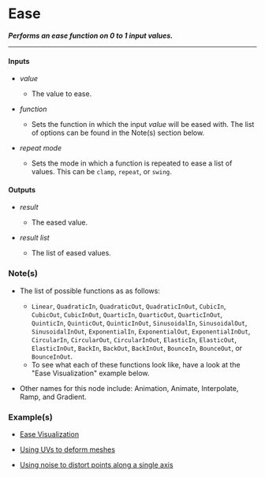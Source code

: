 # Ease

**_Performs an ease function on 0 to 1 input values._**

---


#### Inputs

* _value_

  * The value to ease.

* _function_

  * Sets the function in which the input _value_ will be eased with. The list of options can be found in the Note(s) section below.

* _repeat mode_

  * Sets the mode in which a function is repeated to ease a list of values. This can be `clamp`, `repeat`, or `swing`.


#### Outputs

* _result_

  * The eased value.

* _result list_

  * The list of eased values.


### Note(s)

* The list of possible functions as as follows:

  * `Linear`, `QuadraticIn`, `QuadraticOut`, `QuadraticInOut`, `CubicIn`, `CubicOut`, `CubicInOut`, `QuarticIn`, `QuarticOut`, `QuarticInOut`, `QuinticIn`, `QuinticOut`, `QuinticInOut`, `SinusoidalIn`, `SinusoidalOut`, `SinusoidalInOut`, `ExponentialIn`, `ExponentialOut`, `ExponentialInOut`, `CircularIn`, `CircularOut`, `CircularInOut`, `ElasticIn`, `ElasticOut`, `ElasticInOut`, `BackIn`, `BackOut`, `BackInOut`, `BounceIn`, `BounceOut`, or `BounceInOut`.
  * To see what each of these functions look like, have a look at the "Ease Visualization" example below.

* Other names for this node include: Animation, Animate, Interpolate, Ramp, and Gradient.


### Example(s)

* <a href="https://creator.trimble.com/graph?asset=whp:ccc52e9e-5b24-467d-a190-63bbcaada403&version=latest" target="_blank">Ease Visualization</a>

* <a href="https://creator.trimble.com/graph?assetURI=whp:9fcc6f91-c9eb-4b58-bd23-a77689aa20ba&version=latest" target="_blank">Using UVs to deform meshes</a>

* <a href="https://creator.trimble.com/graph?assetURI=whp:45738561-dcda-4b42-9c0b-4e645a341ca4&version=latestt" target="_blank">Using noise to distort points along a single axis</a>
